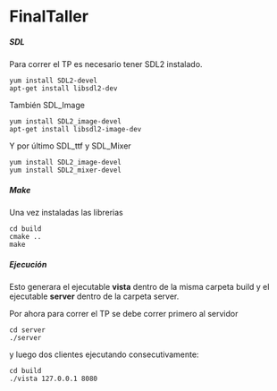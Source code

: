 # FinalTaller

##### SDL #####
Para correr el TP es necesario tener SDL2 instalado. 
```
yum install SDL2-devel
apt-get install libsdl2-dev
```
También SDL_Image
```
yum install SDL2_image-devel
apt-get install libsdl2-image-dev
```
Y por último SDL_ttf y SDL_Mixer
```
yum install SDL2_image-devel
yum install SDL2_mixer-devel

```

##### Make #####
Una vez instaladas las librerias
```
cd build
cmake ..
make
```

##### Ejecución #####
Esto generara el ejecutable **vista** dentro de la misma carpeta build y el ejecutable **server** dentro de la carpeta server.

Por ahora para correr el TP se debe correr primero al servidor 
```
cd server
./server
```

y luego dos clientes ejecutando consecutivamente:
```
cd build
./vista 127.0.0.1 8080
```
